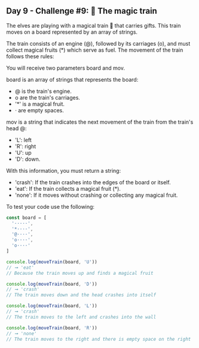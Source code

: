 ## Day 9 - Challenge #9: 🚂 The magic train

The elves are playing with a magical train 🚂 that carries gifts. This train moves on a board represented by an array of strings.

The train consists of an engine (@), followed by its carriages (o), and must collect magical fruits (*) which serve as fuel. The movement of the train follows these rules:

You will receive two parameters board and mov.

board is an array of strings that represents the board:

* @ is the train's engine.
* o are the train's carriages.
* '*' is a magical fruit.
* · are empty spaces.

mov is a string that indicates the next movement of the train from the train's head @:

* 'L': left
* 'R': right
* 'U': up
* 'D': down.

With this information, you must return a string:

* 'crash': If the train crashes into the edges of the board or itself.
* 'eat': If the train collects a magical fruit (*).
* 'none': If it moves without crashing or collecting any magical fruit.

To test your code use the following:

```ts
const board = [
  '·····',
  '*····',
  '@····',
  'o····',
  'o····'
]

console.log(moveTrain(board, 'U'))
// ➞ 'eat'
// Because the train moves up and finds a magical fruit

console.log(moveTrain(board, 'D'))
// ➞ 'crash'
// The train moves down and the head crashes into itself

console.log(moveTrain(board, 'L'))
// ➞ 'crash'
// The train moves to the left and crashes into the wall

console.log(moveTrain(board, 'R'))
// ➞ 'none'
// The train moves to the right and there is empty space on the right
```

